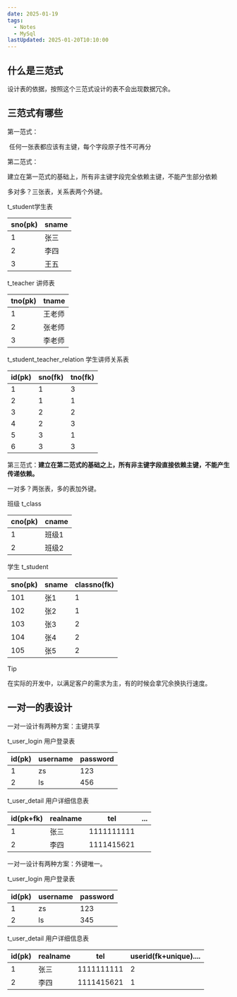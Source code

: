 ```yaml
---
date: 2025-01-19
tags:
  - Notes
  - MySql
lastUpdated: 2025-01-20T10:10:00
---
```


## 什么是三范式

设计表的依据，按照这个三范式设计的表不会出现数据冗余。



## 三范式有哪些

第一范式：

​	任何一张表都应该有主键，每个字段原子性不可再分

 

第二范式：

​	建立在第一范式的基础上，所有非主键字段完全依赖主键，不能产生部分依赖



多对多？三张表，关系表两个外键。

t_student学生表

| sno(pk) | sname |
| ------- | ----- |
| 1       | 张三  |
| 2       | 李四  |
| 3       | 王五  |



t_teacher 讲师表

| tno(pk) | tname  |
| ------- | ------ |
| 1       | 王老师 |
| 2       | 张老师 |
| 3       | 李老师 |



t_student_teacher_relation 学生讲师关系表

| id(pk) | sno(fk) | tno(fk) |
| ------ | ------- | ------- |
| 1      | 1       | 3       |
| 2      | 1       | 1       |
| 3      | 2       | 2       |
| 4      | 2       | 3       |
| 5      | 3       | 1       |
| 6      | 3       | 3       |



第三范式：**建立在第二范式的基础之上，所有非主键字段直接依赖主键，不能产生传递依赖。**

一对多？两张表，多的表加外键。



班级 t_class

| cno(pk) | cname |
| ------- | ----- |
| 1       | 班级1 |
| 2       | 班级2 |



学生 t_student

| sno(pk) | sname | classno(fk) |
| ------- | ----- | ----------- |
| 101     | 张1   | 1           |
| 102     | 张2   | 1           |
| 103     | 张3   | 2           |
| 104     | 张4   | 2           |
| 105     | 张5   | 2           |

> [!TIP]
>
> 在实际的开发中，以满足客户的需求为主，有的时候会拿冗余换执行速度。

 

## 一对一的表设计

一对一设计有两种方案：主键共享

t_user_login 用户登录表

| id(pk) | username | password |
| ------ | -------- | -------- |
| 1      | zs       | 123      |
| 2      | ls       | 456      |



t_user_detail 用户详细信息表

| id(pk+fk) | realname | tel        | ...  |
| --------- | -------- | ---------- | ---- |
| 1         | 张三     | 1111111111 |      |
| 2         | 李四     | 1111415621 |      |



一对一设计有两种方案：外键唯一。

t_user_login 用户登录表

| id(pk) | username | password |
| ------ | -------- | -------- |
| 1      | zs       | 123      |
| 2      | ls       | 345      |



t_user_detail 用户详细信息表

| id(pk) | realname | tel        | userid(fk+unique).... |
| ------ | -------- | ---------- | --------------------- |
| 1      | 张三     | 1111111111 | 2                     |
| 2      | 李四     | 1111415621 | 1                     |

